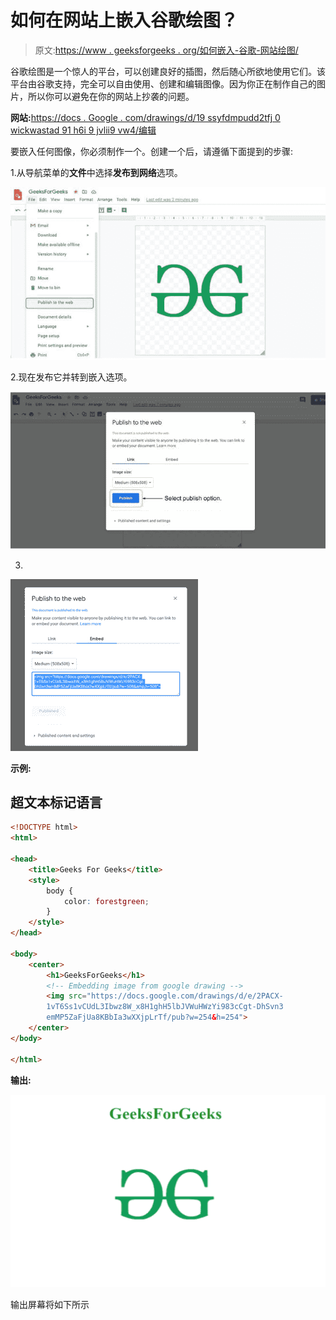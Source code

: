 # 如何在网站上嵌入谷歌绘图？

> 原文:[https://www . geeksforgeeks . org/如何嵌入-谷歌-网站绘图/](https://www.geeksforgeeks.org/how-to-embed-google-drawing-on-the-website/)

谷歌绘图是一个惊人的平台，可以创建良好的插图，然后随心所欲地使用它们。该平台由谷歌支持，完全可以自由使用、创建和编辑图像。因为你正在制作自己的图片，所以你可以避免在你的网站上抄袭的问题。

**网站:**[https://docs . Google . com/drawings/d/19 ssyfdmpudd2tfj 0 wickwastad 91 h6i 9 jvlii9 vw4/编辑](https://docs.google.com/drawings/d/19SSYFdMPUDPdVD2tFj0wICwasTAD91H6i9jVlii9Vw4/edit)

要嵌入任何图像，你必须制作一个。创建一个后，请遵循下面提到的步骤:

1.从导航菜单的**文件**中选择**发布到网络**选项。

![](img/ee88b92eaddec58ae722e22ee033256f.png)

2.现在发布它并转到嵌入选项。

![](img/3b19f8429d1f66c0b15533cd4af2b227.png)

3.

![](img/9a4be280b23c75719d19d46ee17fa6bf.png)

**示例:**

## 超文本标记语言

```html
<!DOCTYPE html>
<html>

<head>
    <title>Geeks For Geeks</title>
    <style>
        body {
            color: forestgreen;
        }
    </style>
</head>

<body>
    <center>
        <h1>GeeksForGeeks</h1>
        <!-- Embedding image from google drawing -->
        <img src="https://docs.google.com/drawings/d/e/2PACX-
        1vT6Ss1vCUdL3Ibwz8W_x8H1ghH5lbJVWuHWzYi983cCgt-DhSvn3
        emMP5ZaFjUa8KBbIa3wXXjpLrTf/pub?w=254&h=254">
    </center>
</body>

</html>
```

**输出:**

![](img/7b8279b4bdc7254a7a090c727d0c3f28.png)

输出屏幕将如下所示